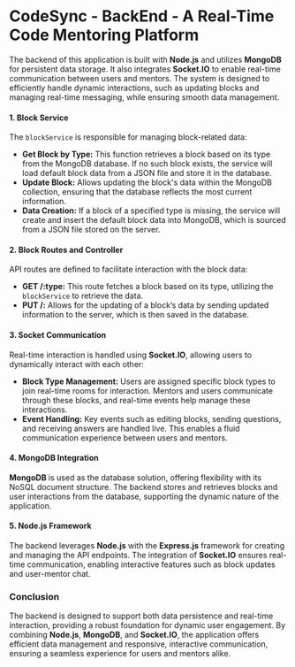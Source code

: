 # CodeSync - BackEnd - A Real-Time Code Mentoring Platform

The backend of this application is built with **Node.js** and utilizes **MongoDB** for persistent data storage. It also integrates **Socket.IO** to enable real-time communication between users and mentors. The system is designed to efficiently handle dynamic interactions, such as updating blocks and managing real-time messaging, while ensuring smooth data management.

#### 1. **Block Service**
The `blockService` is responsible for managing block-related data:
- **Get Block by Type:** This function retrieves a block based on its type from the MongoDB database. If no such block exists, the service will load default block data from a JSON file and store it in the database.
- **Update Block:** Allows updating the block's data within the MongoDB collection, ensuring that the database reflects the most current information.
- **Data Creation:** If a block of a specified type is missing, the service will create and insert the default block data into MongoDB, which is sourced from a JSON file stored on the server.

#### 2. **Block Routes and Controller**
API routes are defined to facilitate interaction with the block data:
- **GET /:type:** This route fetches a block based on its type, utilizing the `blockService` to retrieve the data.
- **PUT /:** Allows for the updating of a block’s data by sending updated information to the server, which is then saved in the database.

#### 3. **Socket Communication**
Real-time interaction is handled using **Socket.IO**, allowing users to dynamically interact with each other:
- **Block Type Management:** Users are assigned specific block types to join real-time rooms for interaction. Mentors and users communicate through these blocks, and real-time events help manage these interactions.
- **Event Handling:** Key events such as editing blocks, sending questions, and receiving answers are handled live. This enables a fluid communication experience between users and mentors.

#### 4. **MongoDB Integration**
**MongoDB** is used as the database solution, offering flexibility with its NoSQL document structure. The backend stores and retrieves blocks and user interactions from the database, supporting the dynamic nature of the application.

#### 5. **Node.js Framework**
The backend leverages **Node.js** with the **Express.js** framework for creating and managing the API endpoints. The integration of **Socket.IO** ensures real-time communication, enabling interactive features such as block updates and user-mentor chat.

### Conclusion

The backend is designed to support both data persistence and real-time interaction, providing a robust foundation for dynamic user engagement. By combining **Node.js**, **MongoDB**, and **Socket.IO**, the application offers efficient data management and responsive, interactive communication, ensuring a seamless experience for users and mentors alike.
